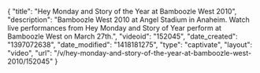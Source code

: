 {
    "title": "Hey Monday and Story of the Year at Bamboozle West 2010",
    "description": "Bamboozle West 2010 at Angel Stadium in Anaheim. Watch live performances from Hey Monday and Story of Year perform at Bamboozle West on March 27th.",
    "videoid": "152045",
    "date_created": "1397072638",
    "date_modified": "1418181275",
    "type": "captivate",
    "layout": "video",
    "url": "\/v\/hey-monday-and-story-of-the-year-at-bamboozle-west-2010\/152045"
}